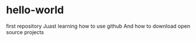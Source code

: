 # hello-world
first repository
Juast learning how to use github
And how to download open source projects
